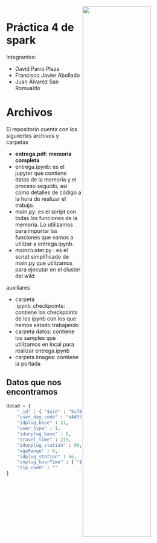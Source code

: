 
<img align="right" src="images/01-bicimad-escena-principal.gif" width="60%"/>

# Práctica 4 de spark

Integrantes:
* David Parro Plaza
* Francisco Javier Abollado
* Juan Álvarez San Romualdo

# Archivos <a name=id1.3> </a>

El repositorio cuenta con los siguientes archivos y carpetas

* **entrega.pdf: memoria completa**
* entrega.ipynb: es el jupyter que contiene datos de la memoria y el proceso seguido, así como detalles de código a la hora de realizar el trabajo.
* main.py: es el script con todas las funciones de la memoria. Lo utilizamos para importar las funciones que vamos a utilizar a entrega.ipynb.
* maincluster.py : es el script simplificado de main.py que utilizamos para ejecutar en el cluster del wild 

auxiliares

* carpeta .ipynb_checkpoints:  contiene los checkpoints de los ipynb con los que hemos estado trabajando
* carpeta datos: contiene los samples que utilizamos en local para realizar entrega.ipynb 
* carpeta images: contiene la portada 


## Datos que nos encontramos <a name=id1.4> </a>

```python
data0 = { 
    "_id" : { "$oid" : "5cf83b752f3843a016be4e2f" }, 
    "user_day_code" : "e4d55deb9ac172a8d8f5f0a32599815bd51b7c8760d67e42b11adf7c0829341b", 
    "idplug_base" : 21, 
    "user_type" : 1, 
    "idunplug_base" : 8, 
    "travel_time" : 219, 
    "idunplug_station" : 90, 
    "ageRange" : 0, 
    "idplug_station" : 66, 
    "unplug_hourTime" : { "$date" : "2019-06-01T00:00:00.000+0200" }, 
    "zip_code" : "" 
}
```



